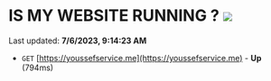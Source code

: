 # IS MY WEBSITE RUNNING ? [![](https://img.shields.io/static/v1?label=Sponsor&message=%E2%9D%A4&logo=GitHub&color=%23fe8e86)](https://github.com/sponsors/<username>)

Last updated: **7/6/2023, 9:14:23 AM**

- `GET` [https://youssefservice.me](https://youssefservice.me) - **Up** (794ms)
